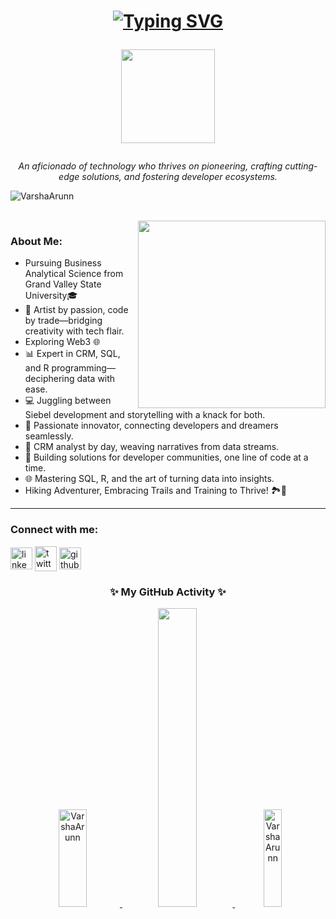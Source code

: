 <h1 align="center"> 
 
 [![Typing SVG](https://readme-typing-svg.demolab.com?font=Fira+Code&pause=2000&random=false&width=280&lines=Hi+there+.+I'm+Varsha+!+👋🏻)](https://github.com/VarshaArunn)

<img align="center" src="https://c.tenor.com/neqnFd4CHWAAAAAC/up-wave.gif" width=150 />  </h1>

<p align="center"> <i> An aficionado of technology who thrives on pioneering, crafting cutting-edge solutions, and fostering developer ecosystems. </i></p>


<p align="left"><img src="https://komarev.com/ghpvc/?username=VarshaArunn&label=Profile%20views&color=0e75b6&style=flat" alt="VarshaArunn"/></p>

<br>

<img align="right" src="https://c.tenor.com/Rft05nnPfpgAAAAM/sewa-rumah-nak-baya-bile.gif" width=300 margin="100px"/>

<h3 align="left">About Me: </h3>

- Pursuing Business Analytical Science from Grand Valley State University🎓
- 🎨 Artist by passion, code by trade—bridging creativity with tech flair.
- Exploring Web3 🌐
- 📊 Expert in CRM, SQL, and R programming—deciphering data with ease.
- 💻 Juggling between Siebel development and storytelling with a knack for both.
- 🌟 Passionate innovator, connecting developers and dreamers seamlessly.
- 📝 CRM analyst by day, weaving narratives from data streams.
- 🚀 Building solutions for developer communities, one line of code at a time.
- 🌐 Mastering SQL, R, and the art of turning data into insights.
- Hiking Adventurer, Embracing Trails and Training to Thrive! 🏞️💪

<hr>

<h3 align="left">Connect with me:</h3>
<p align="left">
 <a href="[[https://linkedin.com/in/varsha-a-569601301/]]" target="blank"><img align="center" src="https://www.vectorlogo.zone/logos/linkedin/linkedin-icon.svg" alt="linkedin" height="35" width="35" /></a>
<a href="[[https://twitter.com/VarshaArunn]]" target="blank"><img align="center" src="https://www.vectorlogo.zone/logos/twitter/twitter-tile.svg" alt="twitter" height="40" width="35" /></a>
 <a href="https://github/VarshaArunn" target="blank"><img align="center" src="https://www.vectorlogo.zone/logos/github/github-tile.svg" alt="github" height="35" width="35" /></a>

</p>
 <h3 align="center"> ✨ My GitHub Activity ✨</h3>  
<p align="center"><a href="https://github.com/VarshaArunn">
 
<img width=30%  height=20% src="https://github-readme-stats.vercel.app/api?username=VarshaArunn&theme=dark&hide_border=true&show_icons=true&locale=en" alt="VarshaArunn" />
  <img width=35% src='https://github-readme-streak-stats.herokuapp.com/?user=VarshaArunn&theme=dark&hide_border=true' />
<img width=24% height=20% src="https://github-readme-stats.vercel.app/api/top-langs?username=VarshaArunn&theme=dark&hide_border=true&show_icons=true&locale=en&layout=compact" alt="VarshaArunn" />
</p>
 <br> 





